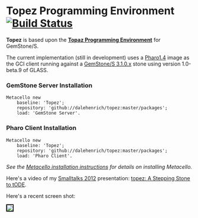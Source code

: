 # Topez Programming Environment [![Build Status](https://travis-ci.org/dalehenrich/topez.png?branch=master)](https://travis-ci.org/dalehenrich/topez)

**Topez** is based upon the [**Topaz Programming Environment**][3] for GemStone/S.

The current implementation (still in development) uses a [Pharo1.4][1] image as the GCI client running against a [GemStone/S 3.1.0.x][2] stone using
version 1.0-beta.9 of GLASS.

### GemStone Server Installation

```Smalltalk
Metacello new
    baseline: 'Topez';
    repository: 'github://dalehenrich/topez:master/packages';
    load: 'GemStone Server'.
```

### Pharo Client Installation


```Smalltalk
Metacello new
    baseline: 'Topez';
    repository: 'github://dalehenrich/topez:master/packages';
    load: 'Pharo Client'.
``` 

*See the [Metacello installation instructions](https://github.com/dalehenrich/metacello-work/blob/master/README.md) 
for details on installing Metacello.*

Here's a video of my 
[Smalltalks 2012](http://www.fast.org.ar/smalltalks2012?_s=bvlW29Av2dix9EWt&_k=OGfhqoGSxR431Tth) 
presentation:
[topez: A Stepping Stone to tODE](http://www.youtube.com/watch?v=pIp_Y46iB_I&list=PLCGAAdUizzH31VumrhrK2HHepHu3DBpY0&index=14).

Here's a recent screen shot:

<img style="border: 2px solid #000000;" src="https://raw.github.com/dalehenrich/topez/master/docs/screenShot_2013-03-10.png" />

[1]: http://www.pharo-project.org/pharo-download/release-1-4
[2]: http://gemstonesoup.wordpress.com/2012/09/21/gemstones-3-1-0-1-is-shipping/
[3]: http://community.gemstone.com/download/attachments/6816350/GS64-Topaz-3.0.pdf?version=1
 


